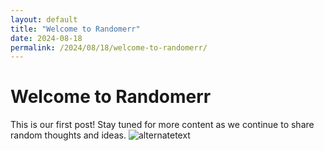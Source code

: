 ```yaml
---
layout: default
title: "Welcome to Randomerr"
date: 2024-08-18
permalink: /2024/08/18/welcome-to-randomerr/
---
```


# Welcome to Randomerr

This is our first post! Stay tuned for more content as we continue to share random thoughts and ideas.
<img src="[url](https://images.unsplash.com/photo-1721332155637-8b339526cf4c?q=80&w=1935&auto=format&fit=crop&ixlib=rb-4.0.3&ixid=M3wxMjA3fDF8MHxwaG90by1wYWdlfHx8fGVufDB8fHx8fA%3D%3D)" alt="alternatetext">
